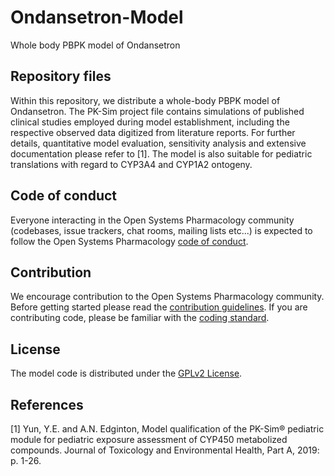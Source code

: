 # Ondansetron-Model
Whole body PBPK model of Ondansetron

## Repository files
Within this repository, we distribute a whole-body PBPK model of Ondansetron. The PK-Sim project file contains simulations of published clinical studies employed during model establishment, including the respective observed data digitized from literature reports. For further details, quantitative model evaluation, sensitivity analysis and extensive documentation please refer to [1].
The model is also suitable for pediatric translations with regard to CYP3A4 and CYP1A2 ontogeny.


## Code of conduct
Everyone interacting in the Open Systems Pharmacology community (codebases, issue trackers, chat rooms, mailing lists etc...) is expected to follow the Open Systems Pharmacology [code of conduct](https://github.com/Open-Systems-Pharmacology/Suite/blob/master/CODE_OF_CONDUCT.md#contributor-covenant-code-of-conduct).

## Contribution
We encourage contribution to the Open Systems Pharmacology community. Before getting started please read the [contribution guidelines](https://github.com/Open-Systems-Pharmacology/Suite/blob/master/CONTRIBUTING.md#ways-to-contribute). If you are contributing code, please be familiar with the [coding standard](https://github.com/Open-Systems-Pharmacology/Suite/blob/master/CODING_STANDARDS.md#visual-studio-settings).

## License
The model code is distributed under the [GPLv2 License](https://github.com/Open-Systems-Pharmacology/Suite/blob/develop/LICENSE).

## References
[1] Yun, Y.E. and A.N. Edginton, Model qualification of the PK-Sim® pediatric module for pediatric exposure assessment of CYP450 metabolized compounds. Journal of Toxicology and Environmental Health, Part A, 2019: p. 1-26.

